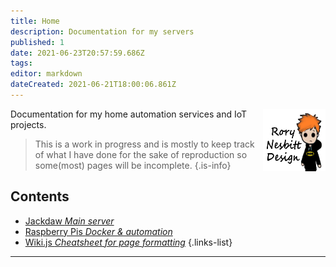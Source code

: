 ```yaml
---
title: Home
description: Documentation for my servers
published: 1
date: 2021-06-23T20:57:59.686Z
tags: 
editor: markdown
dateCreated: 2021-06-21T18:00:06.861Z
---
```


<img src="/assets/general/rnd.png" style="width:100px;height:100px;float:right;">

Documentation for my home automation services and IoT projects.

> This is a work in progress and is mostly to keep track of what I have done for the sake of reproduction so some(most) pages will be incomplete.
{.is-info}

## Contents

- [Jackdaw *Main server*](/jackdaw)  
- [Raspberry Pis *Docker & automation*](/rpi)
- [Wiki.js *Cheatsheet for page formatting*](/wikijs)
{.links-list}

---
